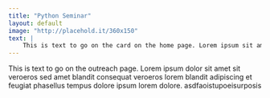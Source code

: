 ```yaml
---
title: "Python Seminar"
layout: default
image: "http://placehold.it/360x150"
text: |
    This is text to go on the card on the home page. Lorem ipsum sit amet sit veroeros sed amet blandit consequat veroeros lorem blandit adipiscing et feugiat phasellus tempus dolore ipsum lorem dolore.
---
```


This is text to go on the outreach page. Lorem ipsum dolor sit amet sit veroeros sed amet blandit consequat veroeros lorem blandit adipiscing et feugiat phasellus tempus dolore ipsum lorem dolore.
asdfaoistupoeisurposis